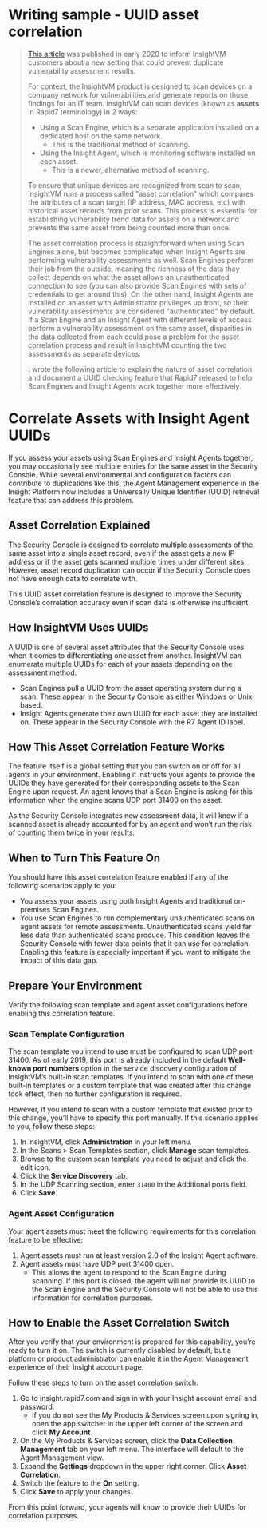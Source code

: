 # Writing sample - UUID asset correlation

> [This article](https://docs.rapid7.com/insightvm/correlate-assets-with-insight-agent-uuids/) was published in early 2020 to inform InsightVM customers about a new setting that could prevent duplicate vulnerability assessment results.
>
> For context, the InsightVM product is designed to scan devices on a company network for vulnerabilities and generate reports on those findings for an IT team. InsightVM can scan devices (known as **assets** in Rapid7 terminology) in 2 ways:
>
> * Using a Scan Engine, which is a separate application installed on a dedicated host on the same network.
>   * This is the traditional method of scanning.
> * Using the Insight Agent, which is monitoring software installed on each asset.
>   * This is a newer, alternative method of scanning.
>
> To ensure that unique devices are recognized from scan to scan, InsightVM runs a process called "asset correlation" which compares the attributes of a scan target (IP address, MAC address, etc) with historical asset records from prior scans. This process is essential for establishing vulnerability trend data for assets on a network and prevents the same asset from being counted more than once.
>
> The asset correlation process is straightforward when using Scan Engines alone, but becomes complicated when Insight Agents are performing vulnerability assessments as well. Scan Engines perform their job from the outside, meaning the richness of the data they collect depends on what the asset allows an unauthenticated connection to see (you can also provide Scan Engines with sets of credentials to get around this). On the other hand, Insight Agents are installed on an asset with Administrator privileges up front, so their vulnerability assessments are considered "authenticated" by default. If a Scan Engine and an Insight Agent with different levels of access perform a vulnerability assessment on the same asset, disparities in the data collected from each could pose a problem for the asset correlation process and result in InsightVM counting the two assessments as separate devices.
>
> I wrote the following article to explain the nature of asset correlation and document a UUID checking feature that Rapid7 released to help Scan Engines and Insight Agents work together more effectively.

# Correlate Assets with Insight Agent UUIDs

If you assess your assets using Scan Engines and Insight Agents together, you may occasionally see multiple entries for the same asset in the Security Console. While several environmental and configuration factors can contribute to duplications like this, the Agent Management experience in the Insight Platform now includes a Universally Unique Identifier (UUID) retrieval feature that can address this problem.

## Asset Correlation Explained

The Security Console is designed to correlate multiple assessments of the same asset into a single asset record, even if the asset gets a new IP address or if the asset gets scanned multiple times under different sites. However, asset record duplication can occur if the Security Console does not have enough data to correlate with.

This UUID asset correlation feature is designed to improve the Security Console’s correlation accuracy even if scan data is otherwise insufficient.

## How InsightVM Uses UUIDs

A UUID is one of several asset attributes that the Security Console uses when it comes to differentiating one asset from another. InsightVM can enumerate multiple UUIDs for each of your assets depending on the assessment method:

* Scan Engines pull a UUID from the asset operating system during a scan. These appear in the Security Console as either Windows or Unix based.
* Insight Agents generate their own UUID for each asset they are installed on. These appear in the Security Console with the R7 Agent ID label.

## How This Asset Correlation Feature Works

The feature itself is a global setting that you can switch on or off for all agents in your environment. Enabling it instructs your agents to provide the UUIDs they have generated for their corresponding assets to the Scan Engine upon request. An agent knows that a Scan Engine is asking for this information when the engine scans UDP port 31400 on the asset.

As the Security Console integrates new assessment data, it will know if a scanned asset is already accounted for by an agent and won’t run the risk of counting them twice in your results.

## When to Turn This Feature On

You should have this asset correlation feature enabled if any of the following scenarios apply to you:

* You assess your assets using both Insight Agents and traditional on-premises Scan Engines.
* You use Scan Engines to run complementary unauthenticated scans on agent assets for remote assessments. Unauthenticated scans yield far less data than authenticated scans produce. This condition leaves the Security Console with fewer data points that it can use for correlation. Enabling this feature is especially important if you want to mitigate the impact of this data gap.

## Prepare Your Environment

Verify the following scan template and agent asset configurations before enabling this correlation feature.

### Scan Template Configuration

The scan template you intend to use must be configured to scan UDP port 31400. As of early 2019, this port is already included in the default **Well-known port numbers** option in the service discovery configuration of InsightVM’s built-in scan templates. If you intend to scan with one of these built-in templates or a custom template that was created after this change took effect, then no further configuration is required.

However, if you intend to scan with a custom template that existed prior to this change, you’ll have to specify this port manually. If this scenario applies to you, follow these steps:

1. In InsightVM, click **Administration** in your left menu.
2. In the Scans > Scan Templates section, click **Manage** scan templates.
3. Browse to the custom scan template you need to adjust and click the edit icon.
4. Click the **Service Discovery** tab.
5. In the UDP Scanning section, enter `31400` in the Additional ports field.
6. Click **Save**.

### Agent Asset Configuration

Your agent assets must meet the following requirements for this correlation feature to be effective:

1. Agent assets must run at least version 2.0 of the Insight Agent software.
2. Agent assets must have UDP port 31400 open.
   * This allows the agent to respond to the Scan Engine during scanning. If this port is closed, the agent will not provide its UUID to the Scan Engine and the Security Console will not be able to use this information for correlation purposes.

## How to Enable the Asset Correlation Switch

After you verify that your environment is prepared for this capability, you’re ready to turn it on. The switch is currently disabled by default, but a platform or product administrator can enable it in the Agent Management experience of their Insight account page.

Follow these steps to turn on the asset correlation switch:

1. Go to insight.rapid7.com and sign in with your Insight account email and password.
   * If you do not see the My Products & Services screen upon signing in, open the app switcher in the upper left corner of the screen and click **My Account**.
2. On the My Products & Services screen, click the **Data Collection Management** tab on your left menu. The interface will default to the Agent Management view.
3. Expand the **Settings** dropdown in the upper right corner. Click **Asset Correlation**.
4. Switch the feature to the **On** setting.
5. Click **Save** to apply your changes.

From this point forward, your agents will know to provide their UUIDs for correlation purposes.
